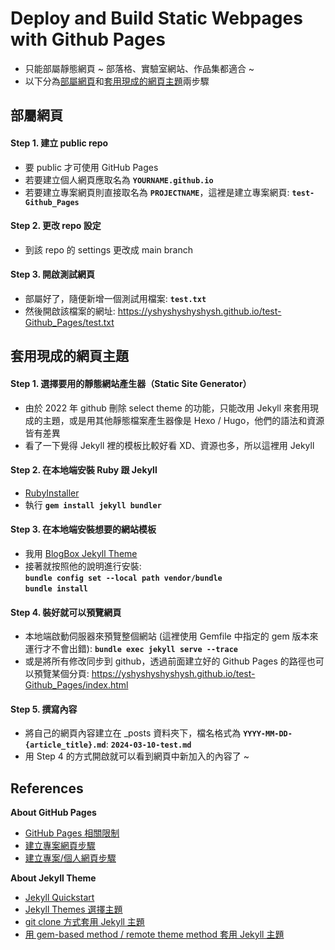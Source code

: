 # Deploy and Build Static Webpages with Github Pages

-   只能部屬靜態網頁 ~ 部落格、實驗室網站、作品集都適合 ~<br>
-   以下分為[部屬網頁](#部屬網頁)和[套用現成的網頁主題](#套用現成的網頁主題)兩步驟


## 部屬網頁

#### Step 1. 建立 public repo
-   要 public 才可使用 GitHub Pages
-   若要建立個人網頁應取名為 **`YOURNAME.github.io`**
-   若要建立專案網頁則直接取名為 **`PROJECTNAME`**，這裡是建立專案網頁: **`test-Github_Pages`**

#### Step 2. 更改 repo 設定
-   到該 repo 的 settings 更改成 main branch

#### Step 3. 開啟測試網頁
-   部屬好了，隨便新增一個測試用檔案: **`test.txt`**
-   然後開啟該檔案的網址: https://yshyshyshyshysh.github.io/test-Github_Pages/test.txt


## 套用現成的網頁主題

#### Step 1. 選擇要用的靜態網站產生器（Static Site Generator）
-   由於 2022 年 github 刪除 select theme 的功能，只能改用 Jekyll 來套用現成的主題，或是用其他靜態檔案產生器像是 Hexo / Hugo，他們的語法和資源皆有差異
-   看了一下覺得 Jekyll 裡的模板比較好看 XD、資源也多，所以這裡用 Jekyll

#### Step 2. 在本地端安裝 Ruby 跟 Jekyll
-   [RubyInstaller](https://rubyinstaller.org/)
-   執行 **`gem install jekyll bundler`**

#### Step 3. 在本地端安裝想要的網站模板
-   我用 [BlogBox Jekyll Theme](https://jamstackthemes.dev/theme/blogbox-jekyll-theme/)
-   接著就按照他的說明進行安裝:<br> **`bundle config set --local path vendor/bundle`**<br> **`bundle install`**

#### Step 4. 裝好就可以預覽網頁
-   本地端啟動伺服器來預覽整個網站 (這裡使用 Gemfile 中指定的 gem 版本來運行才不會出錯): **`bundle exec jekyll serve --trace`**
-   或是將所有修改同步到 github，透過前面建立好的 Github Pages 的路徑也可以預覽某個分頁: https://yshyshyshyshysh.github.io/test-Github_Pages/index.html

#### Step 5. 撰寫內容
-   將自己的網頁內容建立在 _posts 資料夾下，檔名格式為 **`YYYY-MM-DD-{article_title}.md`**: **`2024-03-10-test.md`**
-   用 Step 4 的方式開啟就可以看到網頁中新加入的內容了 ~


## References

**About GitHub Pages**
-   [GitHub Pages 相關限制](https://docs.github.com/en/pages/getting-started-with-github-pages/about-github-pages#usage-limits)
-   [建立專案網頁步驟](https://www.youtube.com/watch?v=uegeSwdfWjQ)
-   [建立專案/個人網頁步驟](https://medium.com/%E9%80%B2%E6%93%8A%E7%9A%84-git-git-git/%E5%BE%9E%E9%9B%B6%E9%96%8B%E5%A7%8B-%E7%94%A8github-pages-%E4%B8%8A%E5%82%B3%E9%9D%9C%E6%85%8B%E7%B6%B2%E7%AB%99-fa2ae83e6276)

**About Jekyll Theme**
-   [Jekyll Quickstart](https://jekyllrb.com/docs/)
-   [Jekyll Themes 選擇主題](https://jekyllrb.com/docs/themes/)
-   [git clone 方式套用 Jekyll 主題](https://hackmd.io/@CynthiaChuang/Setting-Up-a-GitHub-Pages-Site-with-Jekyll)
-   [用 gem-based method / remote theme method 套用 Jekyll 主題](https://ktinglee.github.io/install-github-pages-blog-3/)

